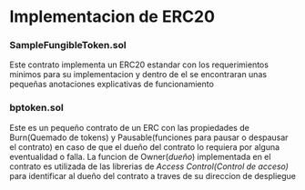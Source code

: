 # Implementacion de ERC20

### SampleFungibleToken.sol
Este contrato implementa un ERC20 estandar con los requerimientos minimos para su implementacion y dentro de el se encontraran unas pequeñas anotaciones explicativas de funcionamiento

### bptoken.sol
Este es un pequeño contrato de un ERC con las propiedades de Burn(Quemado de tokens) y Pausable(funciones para pausar o despausar el contrato) en caso de que el dueño del contrato lo requiera por alguna eventualidad o falla. La funcion de Owner(*dueño*) implementada en el contrato es utilizada de las librerias de *Access Control(Control de acceso)* para identificar al dueño del contrato a traves de su direccion de despliegue
